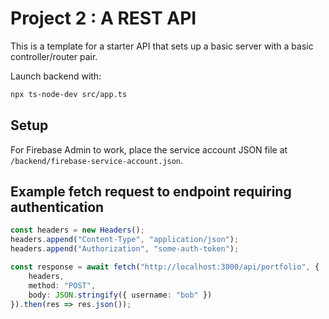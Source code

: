 # Project 2 : A REST API
This is a template for a starter API that sets up a basic server with a basic controller/router pair.

Launch backend with:
```bash
npx ts-node-dev src/app.ts
```

## Setup
For Firebase Admin to work, place the service account JSON file at `/backend/firebase-service-account.json`.

## Example fetch request to endpoint requiring authentication
```typescript
const headers = new Headers();
headers.append("Content-Type", "application/json");
headers.append("Authorization", "some-auth-token");

const response = await fetch("http://localhost:3000/api/portfolio", {
    headers,
    method: "POST",
    body: JSON.stringify({ username: "bob" })
}).then(res => res.json());
```